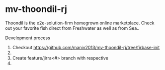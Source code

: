# mv-thoondil-rj
Thoondil is the e2e-solution-firm homegrown online marketplace. Check out your favorite fish direct from Freshwater as well as from Sea..


Development process
1. Checkout https://github.com/maniv2013/mv-thoondil-rj/tree/firbase-init
2. 
3. Create feature/jirra<#> branch with respective 
3. 